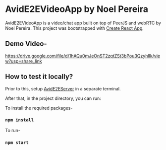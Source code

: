 # AvidE2EVideoApp by Noel Pereira

AvidE2EVideoApp is a video/chat app built on top of PeerJS and webRTC by Noel Pereira.
This project was bootstrapped with [Create React App](https://github.com/facebook/create-react-app).

## Demo Video-
https://drive.google.com/file/d/1hAQu0mJeOnST2zqtZSt3bPou3QzyhlIk/view?usp=share_link

## How to test it locally?
Prior to this, setup [AvidE2EServer](https://github.com/noelp2500/AvidE2EServer.git) in a separate terminal.

After that, in the project directory, you can run:

To install the required packages-
### `npm install`

To run-
### `npm start`







